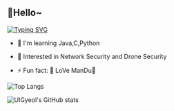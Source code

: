 ## 👋Hello~
[![Typing SVG](https://readme-typing-svg.demolab.com?font=Playfair+Display&pause=1000&width=435&lines=UI+Gyeol+Kim)](https://git.io/typing-svg)
- 🔭 I'm learning Java,C,Python

- 🌱 Interested in Network Security and Drone Security
- ⚡ Fun fact: 🥟 LoVe ManDu🥟




![Top Langs](https://github-readme-stats.vercel.app/api/top-langs/?username=UIGyeol&layout=compact)





![UIGyeol's GitHub stats](https://github-readme-stats.vercel.app/api?username=UIGyeol&show_icons=true&theme=radical)

